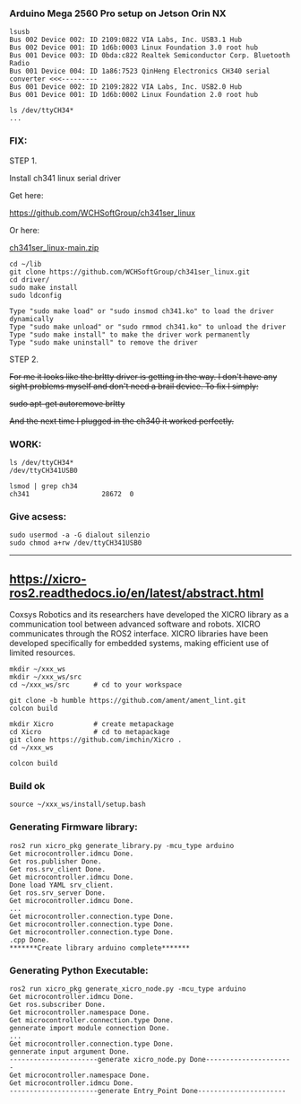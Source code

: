 
### Arduino Mega 2560 Pro setup on Jetson Orin NX

```
lsusb
Bus 002 Device 002: ID 2109:0822 VIA Labs, Inc. USB3.1 Hub             
Bus 002 Device 001: ID 1d6b:0003 Linux Foundation 3.0 root hub
Bus 001 Device 003: ID 0bda:c822 Realtek Semiconductor Corp. Bluetooth Radio 
Bus 001 Device 004: ID 1a86:7523 QinHeng Electronics CH340 serial converter <<<---------
Bus 001 Device 002: ID 2109:2822 VIA Labs, Inc. USB2.0 Hub             
Bus 001 Device 001: ID 1d6b:0002 Linux Foundation 2.0 root hub
```
```
ls /dev/ttyCH34*
...
```
### FIX:

STEP 1.

Install ch341 linux serial driver

Get here:

https://github.com/WCHSoftGroup/ch341ser_linux

Or here:

[ch341ser_linux-main.zip](/ROS2/Arduino_MEGA_2560_PRO/ch341ser_linux-main.zip)<br/>


```
cd ~/lib
git clone https://github.com/WCHSoftGroup/ch341ser_linux.git
cd driver/
sudo make install
sudo ldconfig 
```

```
Type "sudo make load" or "sudo insmod ch341.ko" to load the driver dynamically
Type "sudo make unload" or "sudo rmmod ch341.ko" to unload the driver
Type "sudo make install" to make the driver work permanently
Type "sudo make uninstall" to remove the driver
```

STEP 2.

~~For me it looks like the brltty driver is getting in the way. I don't have any sight problems myself and don't need a brail device. To fix I simply:~~

~~sudo apt-get autoremove brltty~~

~~And the next time I plugged in the ch340 it worked perfectly.~~

### WORK:
```
ls /dev/ttyCH34*
/dev/ttyCH341USB0
```
```
lsmod | grep ch34
ch341                  28672  0
```

### Give acsess:
```
sudo usermod -a -G dialout silenzio
sudo chmod a+rw /dev/ttyCH341USB0
```



_________


## https://xicro-ros2.readthedocs.io/en/latest/abstract.html

Coxsys Robotics and its researchers have developed the XICRO library as a communication tool between advanced software and robots. XICRO communicates through the ROS2 interface. XICRO libraries have been developed specifically for embedded systems, making efficient use of limited resources.



```
mkdir ~/xxx_ws
mkdir ~/xxx_ws/src
cd ~/xxx_ws/src      # cd to your workspace

git clone -b humble https://github.com/ament/ament_lint.git
colcon build

mkdir Xicro          # create metapackage
cd Xicro             # cd to metapackage
git clone https://github.com/imchin/Xicro .
cd ~/xxx_ws

colcon build
```

### Build ok

```
source ~/xxx_ws/install/setup.bash
```

### Generating Firmware library:

```
ros2 run xicro_pkg generate_library.py -mcu_type arduino
Get microcontroller.idmcu Done.
Get ros.publisher Done.
Get ros.srv_client Done.
Get microcontroller.idmcu Done.
Done load YAML srv_client.
Get ros.srv_server Done.
Get microcontroller.idmcu Done.
...
Get microcontroller.connection.type Done.
Get microcontroller.connection.type Done.
Get microcontroller.connection.type Done.
.cpp Done.
*******Create library arduino complete*******

```

### Generating Python Executable:

```
ros2 run xicro_pkg generate_xicro_node.py -mcu_type arduino
Get microcontroller.idmcu Done.
Get ros.subscriber Done.
Get microcontroller.namespace Done.
Get microcontroller.connection.type Done.
gennerate import module connection Done.
...
Get microcontroller.connection.type Done.
gennerate input argument Done.
----------------------generate xicro_node.py Done----------------------
Get microcontroller.namespace Done.
Get microcontroller.idmcu Done.
----------------------generate Entry_Point Done----------------------
```








